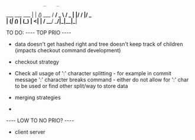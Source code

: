 
                  _    _      
   ___ ___   ___ | | _(_) ___ 
  / __/ _ \ / _ \| |/ / |/ _ \
 | (_| (_) | (_) |   <| |  __/
  \___\___/ \___/|_|\_\_|\___|


TO DO:
---- TOP PRIO ----
- data doesn't get hashed right and tree doesn't keep track of children (impacts checkout command development)
- checkout strategy

- <BUG> Check all usage of ':' character splitting
        - for example in commit message ':' character breaks command
        - either do not allow for ':' char to be used or find other split/way to store data
- merging strategies
- 
---- LOW TO NO PRIO? ----
- client server
